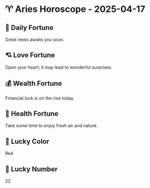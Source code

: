 # ♈ Aries Horoscope - 2025-04-17

## 🎯 Daily Fortune

Great news awaits you soon.

## 💘 Love Fortune

Open your heart; it may lead to wonderful surprises.

## 💰 Wealth Fortune

Financial luck is on the rise today.

## 🌱 Health Fortune

Take some time to enjoy fresh air and nature.

## 🎨 Lucky Color

Red

## 🔢 Lucky Number

22
